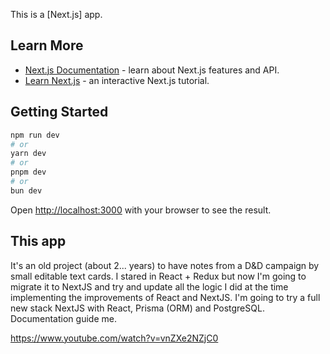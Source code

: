 This is a [Next.js] app.

## Learn More

- [Next.js Documentation](https://nextjs.org/docs) - learn about Next.js features and API.
- [Learn Next.js](https://nextjs.org/learn) - an interactive Next.js tutorial.

## Getting Started

```bash
npm run dev
# or
yarn dev
# or
pnpm dev
# or
bun dev
```

Open [http://localhost:3000](http://localhost:3000) with your browser to see the result.

## This app

It's an old project (about 2... years) to have notes from a D&D campaign by small editable text cards.
I stared in React + Redux but now I'm going to migrate it to NextJS and try and update all the logic I did at the time implementing the improvements of React and NextJS.
I'm going to try a full new stack NextJS with React, Prisma (ORM) and PostgreSQL. Documentation guide me.

https://www.youtube.com/watch?v=vnZXe2NZjC0
